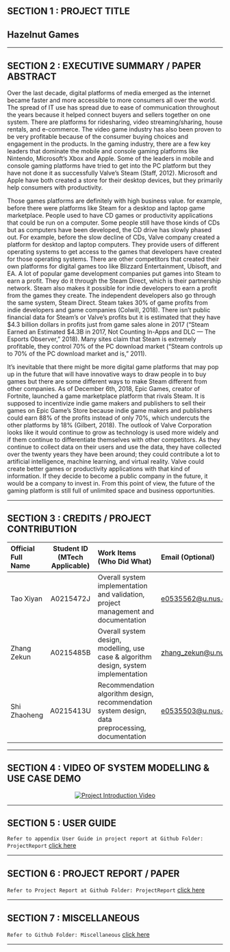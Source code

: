 ## SECTION 1 : PROJECT TITLE
## Hazelnut Games

---

## SECTION 2 : EXECUTIVE SUMMARY / PAPER ABSTRACT

Over the last decade, digital platforms of media emerged as the internet became faster and more accessible to more consumers all over the world. The spread of IT use has spread due to ease of communication throughout the years because it helped connect buyers and sellers together on one system. There are platforms for ridesharing, video streaming/sharing, house rentals, and e-commerce. The video game industry has also been proven to be very profitable because of the consumer buying choices and engagement in the products. In the gaming industry, there are a few key leaders that dominate the mobile and console gaming platforms like Nintendo, Microsoft’s Xbox and Apple. Some of the leaders in mobile and console gaming platforms have tried to get into the PC platform but they have not done it as successfully Valve’s Steam (Staff, 2012). Microsoft and Apple have both created a store for their desktop devices, but they primarily help consumers with productivity.

Those games platforms are definitely with high business value. for example, before there were platforms like Steam for a desktop and laptop game marketplace. People used to have CD games or productivity applications that could be run on a computer. Some people still have those kinds of CDs but as computers have been developed, the CD drive has slowly phased out. For example, before the slow decline of CDs, Valve company created a platform for desktop and laptop computers. They provide users of different operating systems to get access to the games that developers have created for those operating systems. There are other competitors that created their own platforms for digital games too like Blizzard Entertainment, Ubisoft, and EA. A lot of popular game development companies put games into Steam to earn a profit. They do it through the Steam Direct, which is their partnership network. Steam also makes it possible for indie developers to earn a profit from the games they create. The independent developers also go through the same system, Steam Direct. Steam takes 30% of game profits from indie developers and game companies (Colwill, 2018). There isn’t public financial data for Steam’s or Valve’s profits but it is estimated that they have $4.3 billion dollars in profits just from game sales alone in 2017 (“Steam Earned an Estimated $4.3B in 2017, Not Counting In-Apps and DLC — The Esports Observer,” 2018). Many sites claim that Steam is extremely profitable, they control 70% of the PC download market (“Steam controls up to 70% of the PC download market and is,” 2011).

It’s inevitable that there might be more digital game platforms that may pop up in the future that will have innovative ways to draw people in to buy games but there are some different ways to make Steam different from other companies.
As of December 6th, 2018, Epic Games, creator of Fortnite, launched a game marketplace platform that rivals Steam. It is supposed to incentivize indie game makers and publishers to sell their games on Epic Game’s Store because indie game makers and publishers could earn 88% of the profits instead of only 70%, which undercuts the other platforms by 18% (Gilbert, 2018). The outlook of Valve Corporation looks like it would continue to grow as technology is used more widely and if them continue to differentiate themselves with other competitors. As they continue to collect data on their users and use the data, they have collected over the twenty years they have been around; they could contribute a lot to artificial intelligence, machine learning, and virtual reality. Valve could create better games or productivity applications with that kind of information. If they decide to become a public company in the future, it would be a company to invest in.
From this point of view, the future of the gaming platform is still full of unlimited space and business opportunities.

---

## SECTION 3 : CREDITS / PROJECT CONTRIBUTION

| Official Full Name  | Student ID (MTech Applicable)  | Work Items (Who Did What) | Email (Optional) |
| :------------ |:---------------:| :-----| :-----|
| Tao Xiyan | A0215472J |Overall system implementation and validation, project management and documentation | e0535562@u.nus.edu |
| Zhang Zekun | A0215485B |Overall system design, modelling, use case & algorithm design, system implementation | zhang_zekun@u.nus.edu |
| Shi Zhaoheng | A0215413U |Recommendation algorithm design, recommendation system design, data preprocessing, documentation | e0535503@u.nus.edu |

---

## SECTION 4 : VIDEO OF SYSTEM MODELLING & USE CASE DEMO
<div align="center">
  <a href="https://onedrive.live.com/?authkey=%21ACTFIiM2IjIR1vI&cid=16C7FE8BA834E5DC&id=16C7FE8BA834E5DC%21918&parId=16C7FE8BA834E5DC%21804&o=OneUp">
    <img src="https://onedrive.gimhoy.com/1drv/aHR0cHM6Ly8xZHJ2Lm1zL3UvcyFBbXl4Tk9MYy1PU2FqSEtQdUl4ZGl2a3NmUDQw.jpg" alt="Project Introduction Video">
  </a>
</div>

---

## SECTION 5 : USER GUIDE

`Refer to appendix User Guide in project report at Github Folder: ProjectReport` <a href="https://github.com/2020-IRS-G12/GameRecommender/blob/master/ProjectReport/User%20Guide.pdf">click here</a>

---

## SECTION 6 : PROJECT REPORT / PAPER

`Refer to Project Report at Github Folder: ProjectReport` <a href="https://github.com/hedink/Test/blob/main/ProjectReport/Project%20Report.docx">click here</a>

---

## SECTION 7 : MISCELLANEOUS

`Refer to Github Folder: Miscellaneous` <a href="https://github.com/hedink/Test/blob/main/ProjectReport/Project%20Report.docx">click here</a>

---

